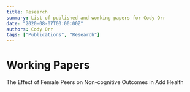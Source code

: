 ```yaml
---
title: Research
summary: List of published and working papers for Cody Orr
date: "2020-08-07T00:00:00Z"
authors: Cody Orr
tags: ["Publications", "Research"]
---
```


# Working Papers

The Effect of Female Peers on Non-cognitive Outcomes in Add Health
